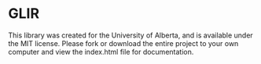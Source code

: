 # GLIR
This library was created for the University of Alberta, and is available under the MIT license. Please fork or download the entire project to your own computer and view the index.html file for documentation.
